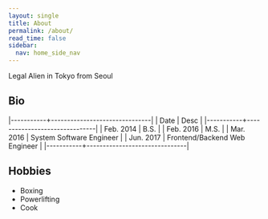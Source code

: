 ```yaml
---
layout: single
title: About
permalink: /about/
read_time: false
sidebar:
  nav: home_side_nav
---
```



Legal Alien in Tokyo from Seoul

## Bio
|-----------+-------------------------------|
| Date      | Desc                          |
|-----------+-------------------------------|
| Feb. 2014 | B.S.                          |
| Feb. 2016 | M.S.                          |
| Mar. 2016 | System Software Engineer      |
| Jun. 2017 | Frontend/Backend Web Engineer |
|-----------+-------------------------------|

## Hobbies
* Boxing
* Powerlifting
* Cook
